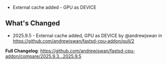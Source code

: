  - External cache added - GPU as DEVICE

## What's Changed
* 2025.9.5 - External cache added, GPU as DEVICE by @andrewjswan in https://github.com/andrewjswan/fastsd-cpu-addon/pull/2


**Full Changelog**: https://github.com/andrewjswan/fastsd-cpu-addon/compare/2025.9.3...2025.9.5